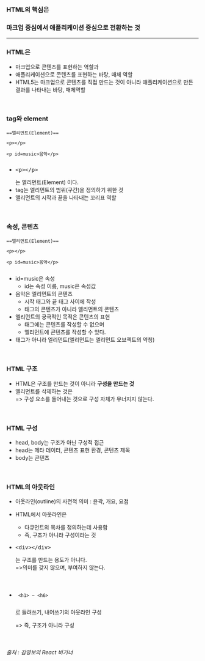 ### HTML의 핵심은

### **마크업 중심에서 애플리케이션 중심으로 전환하는 것**

---

### HTML은

- 마크업으로 콘텐츠를 표현하는 역할과
- 애플리케이션으로 콘텐츠를 표현하는 바탕, 매체 역할
- HTML5는 마크업으로 콘텐츠를 직접 만드는 것이 아니라 애플리케이션으로 만든 결과를 나타내는 바탕, 매체역할

<br>

### tag와 element

<pre><code>==엘리먼트(Element)==<xmp><p></p></xmp><xmp><p id=music>음악</p></xmp></code></pre>

- <xmp><p></p></xmp> 는 엘리먼트(Element) 이다.
- tag는 엘리먼트의 범위(구간)을 정의하기 위한 것
- 앨리먼트의 시작과 끝을 나타내는 꼬리표 역할

<br>

### 속성, 콘텐츠

<pre><code>==엘리먼트(Element)==<xmp><p></p></xmp><xmp><p id=music>음악</p></xmp></code></pre>

- id=music은 속성
  - id는 속성 이름, music은 속성값
- 음악은 엘리먼트의 콘텐츠
  - 시작 태그와 끝 태그 사이에 작성
  - 태그의 콘텐츠가 아니라 엘리먼트의 콘텐츠
- 엘리먼트의 궁극적인 목적은 콘텐츠의 표현
  - 태그에는 콘텐츠를 작성할 수 없으며
  - 엘리먼트에 콘텐츠를 작성할 수 있다.
- 태그가 아니라 엘리먼트(엘리먼트는 엘리먼트 오브젝트의 약칭)

<br>

### HTML 구조

- HTML은 구조를 만드는 것이 아니라 <strong>구성을 만드는 것</strong>
- 엘리먼트를 삭제하는 것은  
  => 구성 요소를 들어내는 것으로 구성 자체가 무너지지 않는다.

<br>

### HTML 구성

- head, body는 구조가 아닌 구성적 접근
- head는 메타 데이터, 콘텐츠 표현 환경, 콘텐츠 제목
- body는 콘텐츠

<br>

### HTML의 아웃라인

- 아웃라인(outline)의 사전적 의미 : 윤곽, 개요, 요점
- HTML에서 아웃라인은
  - 다큐먼트의 목차를 정의하는데 사용함
  - 즉, 구조가 아니라 구성이라는 것
- <xmp><div></div></xmp> 는 구조를 만드는 용도가 아니다.  
  =>의미를 갖지 않으며, 부여하지 않는다.

  <br>

- <pre><code><xmp> <h1> ~ <h6> </xmp></code></pre>로 들려쓰기, 내어쓰기의 아웃라인 구성
  => 즉, 구조가 아니라 구성

<br>

###### 출처 : 김영보의 React 비기너
